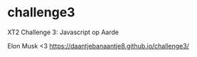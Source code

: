 # challenge3
 XT2 Challenge 3: Javascript op Aarde

Elon Musk <3
https://daantjebanaantje8.github.io/challenge3/
